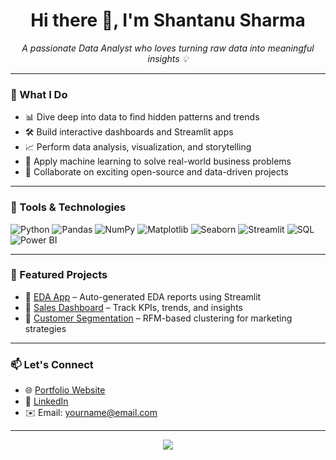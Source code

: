 <h1 align="center">Hi there 👋, I'm Shantanu Sharma</h1>

<p align="center">
  <em>A passionate Data Analyst who loves turning raw data into meaningful insights 💡</em>
</p>

---

### 💼 What I Do

- 📊 Dive deep into data to find hidden patterns and trends  
- 🛠 Build interactive dashboards and Streamlit apps  
- 📈 Perform data analysis, visualization, and storytelling  
- 🧠 Apply machine learning to solve real-world business problems  
- 🤝 Collaborate on exciting open-source and data-driven projects  

---

### 🧰 Tools & Technologies

![Python](https://img.shields.io/badge/Python-3776AB?style=for-the-badge&logo=python&logoColor=white)
![Pandas](https://img.shields.io/badge/Pandas-150458?style=for-the-badge&logo=pandas)
![NumPy](https://img.shields.io/badge/Numpy-013243?style=for-the-badge&logo=numpy&logoColor=white)
![Matplotlib](https://img.shields.io/badge/Matplotlib-11557C?style=for-the-badge)
![Seaborn](https://img.shields.io/badge/Seaborn-3C3C3C?style=for-the-badge)
![Streamlit](https://img.shields.io/badge/Streamlit-FF4B4B?style=for-the-badge&logo=streamlit&logoColor=white)
![SQL](https://img.shields.io/badge/SQL-4479A1?style=for-the-badge&logo=mysql&logoColor=white)
![Power BI](https://img.shields.io/badge/PowerBI-F2C811?style=for-the-badge&logo=powerbi&logoColor=black)

---

### 📂 Featured Projects

- 🔹 [EDA App](https://github.com/yourusername/eda-app) – Auto-generated EDA reports using Streamlit  
- 🔹 [Sales Dashboard](https://github.com/yourusername/sales-dashboard) – Track KPIs, trends, and insights  
- 🔹 [Customer Segmentation](https://github.com/yourusername/customer-segmentation) – RFM-based clustering for marketing strategies  

---

### 📫 Let's Connect

- 🌐 [Portfolio Website](https://yourwebsite.com)
- 💼 [LinkedIn](https://linkedin.com/in/yourprofile)
- ✉️ Email: yourname@email.com

---

<p align="center">
  <img src="https://github-readme-stats.vercel.app/api?username=yourusername&show_icons=true&theme=radical" />
</p>
